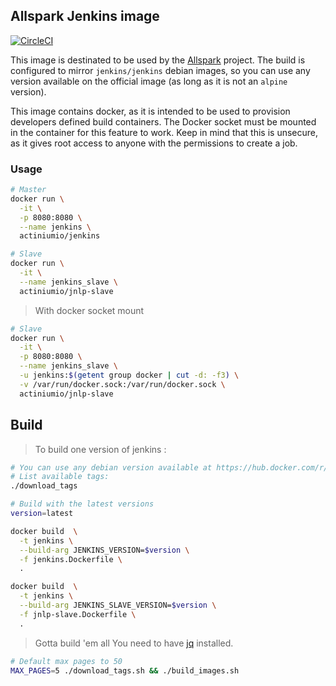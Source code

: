 ## Allspark Jenkins image

[![CircleCI](https://circleci.com/gh/actiniumio/jenkins-with-plugins/tree/master.svg?style=svg)](https://circleci.com/gh/actiniumio/jenkins-with-plugins/tree/master)

This image is destinated to be used by the [Allspark](https://github.com/actiniumio/allspark)
project. The build is configured to mirror `jenkins/jenkins` debian images, so you can
use any version available on the official image (as long as it is not an `alpine` version).

This image contains docker, as it is intended to be used to provision developers
defined build containers. The Docker socket must be mounted in the container for
this feature to work.
Keep in mind that this is unsecure, as it gives root access to anyone with
the permissions to create a job.

### Usage

```sh
# Master
docker run \
  -it \
  -p 8080:8080 \
  --name jenkins \
  actiniumio/jenkins

# Slave
docker run \
  -it \
  --name jenkins_slave \
  actiniumio/jnlp-slave
```

> With docker socket mount

```sh
# Slave
docker run \
  -it \
  -p 8080:8080 \
  --name jenkins_slave \
  -u jenkins:$(getent group docker | cut -d: -f3) \
  -v /var/run/docker.sock:/var/run/docker.sock \
  actiniumio/jnlp-slave
```

## Build

> To build one version of jenkins :

```sh
# You can use any debian version available at https://hub.docker.com/r/jenkins/jenkins/tags/
# List available tags:
./download_tags

# Build with the latest versions
version=latest

docker build  \
  -t jenkins \
  --build-arg JENKINS_VERSION=$version \
  -f jenkins.Dockerfile \
  .

docker build  \
  -t jenkins \
  --build-arg JENKINS_SLAVE_VERSION=$version \
  -f jnlp-slave.Dockerfile \
  .

```

> Gotta build 'em all
> You need to have [jq](https://stedolan.github.io/jq/) installed.

```sh
# Default max pages to 50
MAX_PAGES=5 ./download_tags.sh && ./build_images.sh
```
